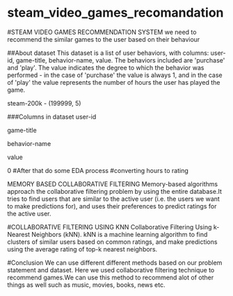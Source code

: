 # steam_video_games_recomandation
#STEAM VIDEO GAMES RECOMMENDATION SYSTEM
we need to recommend the similar games to the user based on their behaviour

##About dataset
This dataset is a list of user behaviors, with columns: user-id, game-title, behavior-name, value. The behaviors included are 'purchase' and 'play'. The value indicates the degree to which the behavior was performed - in the case of 'purchase' the value is always 1, and in the case of 'play' the value represents the number of hours the user has played the game.

steam-200k - (199999, 5)

###Columns in dataset
user-id

game-title

behavior-name

value

0
#After that do some EDA process
#converting hours to rating

MEMORY BASED COLLABORATIVE FILTERING
Memory-based algorithms approach the collaborative filtering problem by using the entire database.It tries to find users that are similar to the active user (i.e. the users we want to make predictions for), and uses their preferences to predict ratings for the active user.

#COLLABORATIVE FILTERING USING KNN
Collaborative Filtering Using k-Nearest Neighbors (kNN). kNN is a machine learning algorithm to find clusters of similar users based on common ratings, and make predictions using the average rating of top-k nearest neighbors.

#Conclusion
We can use different different methods based on our problem statement and dataset. Here we used collaborative filtering technique to recommend games.We can use this method to recommend alot of other things as well such as music, movies, books, news etc.
